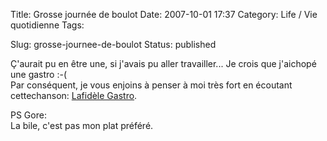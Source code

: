 Title: Grosse journée de boulot
Date: 2007-10-01 17:37
Category: Life / Vie quotidienne
Tags: <?xml version="1.0" encoding="utf-8"?>

Slug: grosse-journee-de-boulot
Status: published

Ç'aurait pu en être une, si j'avais pu aller travailler... Je crois que j'aichopé une gastro :-(  
Par conséquent, je vous enjoins à penser à moi très fort en écoutant cettechanson: [Lafidèle Gastro](\%22http://www.jamendo.com/get/track/id/track/audio/play/2840\%22).  
  
PS Gore:  
La bile, c'est pas mon plat préféré.
